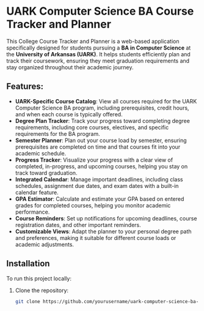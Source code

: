 # UARK Computer Science BA Course Tracker and Planner

This College Course Tracker and Planner is a web-based application specifically designed for students pursuing a **BA in Computer Science** at the **University of Arkansas (UARK)**. It helps students efficiently plan and track their coursework, ensuring they meet graduation requirements and stay organized throughout their academic journey.

## Features:
- **UARK-Specific Course Catalog**: View all courses required for the UARK Computer Science BA program, including prerequisites, credit hours, and when each course is typically offered.
- **Degree Plan Tracker**: Track your progress toward completing degree requirements, including core courses, electives, and specific requirements for the BA program.
- **Semester Planner**: Plan out your course load by semester, ensuring prerequisites are completed on time and that courses fit into your academic schedule.
- **Progress Tracker**: Visualize your progress with a clear view of completed, in-progress, and upcoming courses, helping you stay on track toward graduation.
- **Integrated Calendar**: Manage important deadlines, including class schedules, assignment due dates, and exam dates with a built-in calendar feature.
- **GPA Estimator**: Calculate and estimate your GPA based on entered grades for completed courses, helping you monitor academic performance.
- **Course Reminders**: Set up notifications for upcoming deadlines, course registration dates, and other important reminders.
- **Customizable Views**: Adapt the planner to your personal degree path and preferences, making it suitable for different course loads or academic adjustments.

## Installation
To run this project locally:

1. Clone the repository:
   ```bash
   git clone https://github.com/yourusername/uark-computer-science-ba-course-tracker.git
